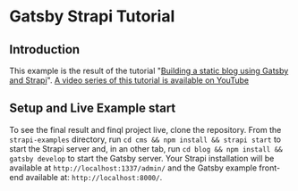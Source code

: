 # Gatsby Strapi Tutorial

## Introduction

This example is the result of the tutorial "[Building a static blog using Gatsby and Strapi](https://blog.strapi.io/building-a-static-website-using-gatsby-and-strapi)". [A video series of this tutorial is available on YouTube](https://www.youtube.com/watch?v=It4PRFJJaF0)

## Setup and Live Example start

To see the final result and finql project live, clone the repository. From the `strapi-examples` directory, run `cd cms && npm install && strapi start` to start the Strapi server and, in an other tab, run `cd blog && npm install && gatsby develop` to start the Gatsby server. Your Strapi installation will be available at `http://localhost:1337/admin/` and the Gatsby example front-end available at: `http://localhost:8000/`.
